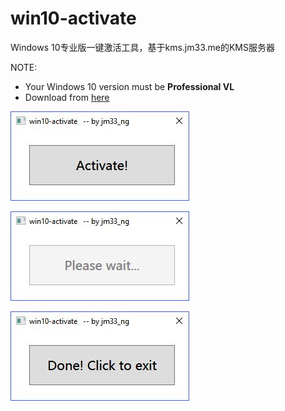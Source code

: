 # win10-activate
Windows 10专业版一键激活工具，基于kms.jm33.me的KMS服务器

NOTE:

- Your Windows 10 version must be **Professional VL**
- Download from [here](https://github.com/jm33-m0/win10-activate/releases/download/v0.2.1/win10-activate.exe)

![](/img/win-activate.JPG)

![](/img/win-activate-wait.JPG)

![](/img/win-activate-done.JPG)
